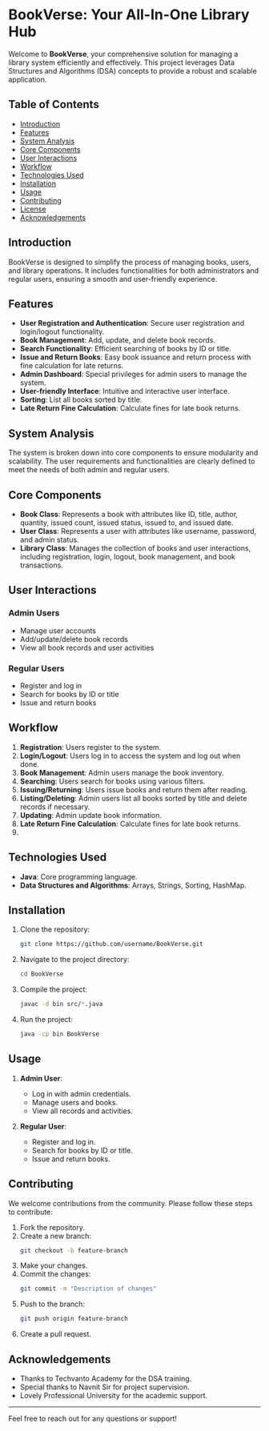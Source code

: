 # BookVerse: Your All-In-One Library Hub

Welcome to **BookVerse**, your comprehensive solution for managing a library system efficiently and effectively. This project leverages Data Structures and Algorithms (DSA) concepts to provide a robust and scalable application.

## Table of Contents

- [Introduction](#introduction)
- [Features](#features)
- [System Analysis](#system-analysis)
- [Core Components](#core-components)
- [User Interactions](#user-interactions)
- [Workflow](#workflow)
- [Technologies Used](#technologies-used)
- [Installation](#installation)
- [Usage](#usage)
- [Contributing](#contributing)
- [License](#license)
- [Acknowledgements](#acknowledgements)

## Introduction

BookVerse is designed to simplify the process of managing books, users, and library operations. It includes functionalities for both administrators and regular users, ensuring a smooth and user-friendly experience.

## Features

- **User Registration and Authentication**: Secure user registration and login/logout functionality.
- **Book Management**: Add, update, and delete book records.
- **Search Functionality**: Efficient searching of books by ID or title.
- **Issue and Return Books**: Easy book issuance and return process with fine calculation for late returns.
- **Admin Dashboard**: Special privileges for admin users to manage the system.
- **User-friendly Interface**: Intuitive and interactive user interface.
- **Sorting**: List all books sorted by title.
- **Late Return Fine Calculation**: Calculate fines for late book returns.

## System Analysis

The system is broken down into core components to ensure modularity and scalability. The user requirements and functionalities are clearly defined to meet the needs of both admin and regular users.

## Core Components

- **Book Class**: Represents a book with attributes like ID, title, author, quantity, issued count, issued status, issued to, and issued date.
- **User Class**: Represents a user with attributes like username, password, and admin status.
- **Library Class**: Manages the collection of books and user interactions, including registration, login, logout, book management, and book transactions.

## User Interactions

### Admin Users
- Manage user accounts
- Add/update/delete book records
- View all book records and user activities

### Regular Users
- Register and log in
- Search for books by ID or title
- Issue and return books

## Workflow

1. **Registration**: Users register to the system.
2. **Login/Logout**: Users log in to access the system and log out when done.
3. **Book Management**: Admin users manage the book inventory.
4. **Searching**: Users search for books using various filters.
5. **Issuing/Returning**: Users issue books and return them after reading.
6. **Listing/Deleting**: Admin users list all books sorted by title and delete records if necessary.
7. **Updating**: Admin update book information.
8. **Late Return Fine Calculation**: Calculate fines for late book returns.
9. 
## Technologies Used

- **Java**: Core programming language.
- **Data Structures and Algorithms**: Arrays, Strings, Sorting, HashMap.

## Installation

1. Clone the repository:
    ```bash
    git clone https://github.com/username/BookVerse.git
    ```
2. Navigate to the project directory:
    ```bash
    cd BookVerse
    ```
3. Compile the project:
    ```bash
    javac -d bin src/*.java
    ```
4. Run the project:
    ```bash
    java -cp bin BookVerse
    ```

## Usage

1. **Admin User**: 
   - Log in with admin credentials.
   - Manage users and books.
   - View all records and activities.

2. **Regular User**:
   - Register and log in.
   - Search for books by ID or title.
   - Issue and return books.

## Contributing

We welcome contributions from the community. Please follow these steps to contribute:

1. Fork the repository.
2. Create a new branch:
    ```bash
    git checkout -b feature-branch
    ```
3. Make your changes.
4. Commit the changes:
    ```bash
    git commit -m "Description of changes"
    ```
5. Push to the branch:
    ```bash
    git push origin feature-branch
    ```
6. Create a pull request.

## Acknowledgements

- Thanks to Techvanto Academy for the DSA training.
- Special thanks to Navnit Sir for project supervision.
- Lovely Professional University for the academic support.

---

Feel free to reach out for any questions or support!

